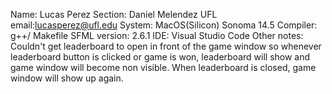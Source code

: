 Name: Lucas Perez
Section: Daniel Melendez
UFL email:lucasperez@ufl.edu
System: MacOS(Silicon) Sonoma 14.5
Compiler: g++/ Makefile
SFML version: 2.6.1
IDE: Visual Studio Code
Other notes: Couldn't get leaderboard to open in front of the game window so whenever leaderboard button is clicked or game is won, leaderboard will show and game window will become non visible. When leaderboard is closed, game window will show up again.